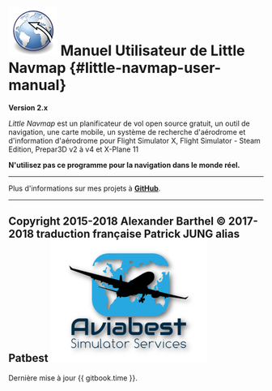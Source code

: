 # ![Little Navmap](../images/littlenavmap.svg "Little Navmap") Manuel Utilisateur de Little Navmap {#little-navmap-user-manual}

**Version 2.x**

_Little Navmap_ est un planificateur de vol open source gratuit, un outil de navigation, une carte mobile, un système de recherche d'aérodrome et d'information d'aérodrome pour Flight Simulator X, Flight Simulator - Steam Edition, Prepar3D v2 à v4 et X-Plane 11

**N'utilisez pas ce programme pour la navigation dans le monde réel.**

---

Plus d'informations sur mes projets à [**GitHub**](https://albar965.github.io).

---

Copyright 2015-2018 Alexander Barthel
© 2017-2018 traduction française Patrick JUNG alias Patbest 
![Aviabest](../images/aviabest.png)
---

Dernière mise à jour {{ gitbook.time }}.



